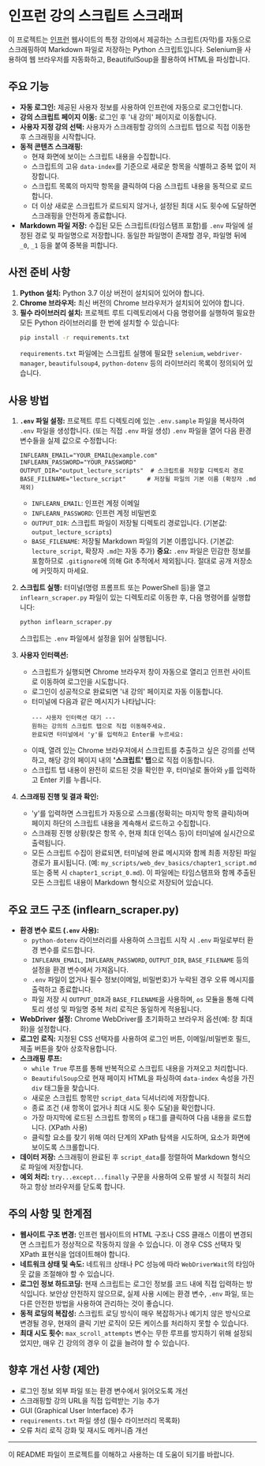 # 인프런 강의 스크립트 스크래퍼

이 프로젝트는 [인프런](https://www.inflearn.com/) 웹사이트의 특정 강의에서 제공하는 스크립트(자막)를 자동으로 스크래핑하여 Markdown 파일로 저장하는 Python 스크립트입니다. Selenium을 사용하여 웹 브라우저를 자동화하고, BeautifulSoup을 활용하여 HTML을 파싱합니다.

## 주요 기능

-   **자동 로그인:** 제공된 사용자 정보를 사용하여 인프런에 자동으로 로그인합니다.
-   **강의 스크립트 페이지 이동:** 로그인 후 '내 강의' 페이지로 이동합니다.
-   **사용자 지정 강의 선택:** 사용자가 스크래핑할 강의의 스크립트 탭으로 직접 이동한 후 스크래핑을 시작합니다.
-   **동적 콘텐츠 스크래핑:**
    -   현재 화면에 보이는 스크립트 내용을 수집합니다.
    -   스크립트의 고유 `data-index`를 기준으로 새로운 항목을 식별하고 중복 없이 저장합니다.
    -   스크립트 목록의 마지막 항목을 클릭하여 다음 스크립트 내용을 동적으로 로드합니다.
    -   더 이상 새로운 스크립트가 로드되지 않거나, 설정된 최대 시도 횟수에 도달하면 스크래핑을 안전하게 종료합니다.
-   **Markdown 파일 저장:** 수집된 모든 스크립트(타임스탬프 포함)를 `.env` 파일에 설정된 경로 및 파일명으로 저장합니다. 동일한 파일명이 존재할 경우, 파일명 뒤에 `_0`, `_1` 등을 붙여 중복을 피합니다.

## 사전 준비 사항

1.  **Python 설치:** Python 3.7 이상 버전이 설치되어 있어야 합니다.
2.  **Chrome 브라우저:** 최신 버전의 Chrome 브라우저가 설치되어 있어야 합니다.
3.  **필수 라이브러리 설치:**
    프로젝트 루트 디렉토리에서 다음 명령어를 실행하여 필요한 모든 Python 라이브러리를 한 번에 설치할 수 있습니다:
    ```bash
    pip install -r requirements.txt
    ```
    `requirements.txt` 파일에는 스크립트 실행에 필요한 `selenium`, `webdriver-manager`, `beautifulsoup4`, `python-dotenv` 등의 라이브러리 목록이 정의되어 있습니다.

## 사용 방법

1.  **`.env` 파일 설정:**
    프로젝트 루트 디렉토리에 있는 `.env.sample` 파일을 복사하여 `.env` 파일을 생성합니다. (또는 직접 `.env` 파일 생성)
    `.env` 파일을 열어 다음 환경 변수들을 실제 값으로 수정합니다:
    ```dotenv
    INFLEARN_EMAIL="YOUR_EMAIL@example.com"
    INFLEARN_PASSWORD="YOUR_PASSWORD"
    OUTPUT_DIR="output_lecture_scripts"  # 스크립트를 저장할 디렉토리 경로
    BASE_FILENAME="lecture_script"      # 저장될 파일의 기본 이름 (확장자 .md 제외)
    ```
    -   `INFLEARN_EMAIL`: 인프런 계정 이메일
    -   `INFLEARN_PASSWORD`: 인프런 계정 비밀번호
    -   `OUTPUT_DIR`: 스크립트 파일이 저장될 디렉토리 경로입니다. (기본값: `output_lecture_scripts`)
    -   `BASE_FILENAME`: 저장될 Markdown 파일의 기본 이름입니다. (기본값: `lecture_script`, 확장자 `.md`는 자동 추가)
    **중요:** `.env` 파일은 민감한 정보를 포함하므로 `.gitignore`에 의해 Git 추적에서 제외됩니다. 절대로 공개 저장소에 커밋하지 마세요.

2.  **스크립트 실행:**
    터미널(명령 프롬프트 또는 PowerShell 등)을 열고 `inflearn_scraper.py` 파일이 있는 디렉토리로 이동한 후, 다음 명령어를 실행합니다:
    ```bash
    python inflearn_scraper.py
    ```
    스크립트는 `.env` 파일에서 설정을 읽어 실행됩니다.

3.  **사용자 인터랙션:**
    -   스크립트가 실행되면 Chrome 브라우저 창이 자동으로 열리고 인프런 사이트로 이동하여 로그인을 시도합니다.
    -   로그인이 성공적으로 완료되면 '내 강의' 페이지로 자동 이동합니다.
    -   터미널에 다음과 같은 메시지가 나타납니다:
        ```
        --- 사용자 인터랙션 대기 ---
        원하는 강의의 스크립트 탭으로 직접 이동해주세요.
        완료되면 터미널에서 'y'를 입력하고 Enter를 누르세요:
        ```
    -   이때, 열려 있는 Chrome 브라우저에서 스크립트를 추출하고 싶은 강의를 선택하고, 해당 강의 페이지 내의 **'스크립트' 탭**으로 직접 이동합니다.
    -   스크립트 탭 내용이 완전히 로드된 것을 확인한 후, 터미널로 돌아와 `y`를 입력하고 Enter 키를 누릅니다.

4.  **스크래핑 진행 및 결과 확인:**
    -   'y'를 입력하면 스크립트가 자동으로 스크롤(정확히는 마지막 항목 클릭)하며 페이지 하단의 스크립트 내용을 계속해서 로드하고 수집합니다.
    -   스크래핑 진행 상황(찾은 항목 수, 현재 최대 인덱스 등)이 터미널에 실시간으로 출력됩니다.
    -   모든 스크립트 수집이 완료되면, 터미널에 완료 메시지와 함께 최종 저장된 파일 경로가 표시됩니다. (예: `my_scripts/web_dev_basics/chapter1_script.md` 또는 중복 시 `chapter1_script_0.md`). 이 파일에는 타임스탬프와 함께 추출된 모든 스크립트 내용이 Markdown 형식으로 저장되어 있습니다.

## 주요 코드 구조 (inflearn_scraper.py)

-   **환경 변수 로드 (`.env` 사용):**
    -   `python-dotenv` 라이브러리를 사용하여 스크립트 시작 시 `.env` 파일로부터 환경 변수를 로드합니다.
    -   `INFLEARN_EMAIL`, `INFLEARN_PASSWORD`, `OUTPUT_DIR`, `BASE_FILENAME` 등의 설정을 환경 변수에서 가져옵니다.
    -   `.env` 파일이 없거나 필수 정보(이메일, 비밀번호)가 누락된 경우 오류 메시지를 출력하고 종료합니다.
    -   파일 저장 시 `OUTPUT_DIR`과 `BASE_FILENAME`을 사용하며, `os` 모듈을 통해 디렉토리 생성 및 파일명 중복 처리 로직은 동일하게 적용됩니다.
-   **WebDriver 설정:** Chrome WebDriver를 초기화하고 브라우저 옵션(예: 창 최대화)을 설정합니다.
-   **로그인 로직:** 지정된 CSS 선택자를 사용하여 로그인 버튼, 이메일/비밀번호 필드, 제출 버튼을 찾아 상호작용합니다.
-   **스크래핑 루프:**
    -   `while True` 루프를 통해 반복적으로 스크립트 내용을 가져오고 처리합니다.
    -   `BeautifulSoup`으로 현재 페이지 HTML을 파싱하여 `data-index` 속성을 가진 `div` 태그들을 찾습니다.
    -   새로운 스크립트 항목만 `script_data` 딕셔너리에 저장합니다.
    -   종료 조건 (새 항목이 없거나 최대 시도 횟수 도달)을 확인합니다.
    -   가장 마지막에 로드된 스크립트 항목의 `p` 태그를 클릭하여 다음 내용을 로드합니다. (XPath 사용)
    -   클릭할 요소를 찾기 위해 여러 단계의 XPath 탐색을 시도하며, 요소가 화면에 보이도록 스크롤합니다.
-   **데이터 저장:** 스크래핑이 완료된 후 `script_data`를 정렬하여 Markdown 형식으로 파일에 저장합니다.
-   **예외 처리:** `try...except...finally` 구문을 사용하여 오류 발생 시 적절히 처리하고 항상 브라우저를 닫도록 합니다.

## 주의 사항 및 한계점

-   **웹사이트 구조 변경:** 인프런 웹사이트의 HTML 구조나 CSS 클래스 이름이 변경되면 스크립트가 정상적으로 작동하지 않을 수 있습니다. 이 경우 CSS 선택자 및 XPath 표현식을 업데이트해야 합니다.
-   **네트워크 상태 및 속도:** 네트워크 상태나 PC 성능에 따라 `WebDriverWait`의 타임아웃 값을 조절해야 할 수 있습니다.
-   **로그인 정보 하드코딩:** 현재 스크립트는 로그인 정보를 코드 내에 직접 입력하는 방식입니다. 보안상 안전하지 않으므로, 실제 사용 시에는 환경 변수, `.env` 파일, 또는 다른 안전한 방법을 사용하여 관리하는 것이 좋습니다.
-   **동적 로딩의 복잡성:** 스크립트 로딩 방식이 매우 복잡하거나 예기치 않은 방식으로 변경될 경우, 현재의 클릭 기반 로직이 모든 케이스를 처리하지 못할 수 있습니다.
-   **최대 시도 횟수:** `max_scroll_attempts` 변수는 무한 루프를 방지하기 위해 설정되었지만, 매우 긴 강의의 경우 이 값을 늘려야 할 수 있습니다.

## 향후 개선 사항 (제안)

-   로그인 정보 외부 파일 또는 환경 변수에서 읽어오도록 개선
-   스크래핑할 강의 URL을 직접 입력받는 기능 추가
-   GUI (Graphical User Interface) 추가
-   `requirements.txt` 파일 생성 (필수 라이브러리 목록화)
-   오류 처리 로직 강화 및 재시도 메커니즘 개선

---

이 README 파일이 프로젝트를 이해하고 사용하는 데 도움이 되기를 바랍니다. 